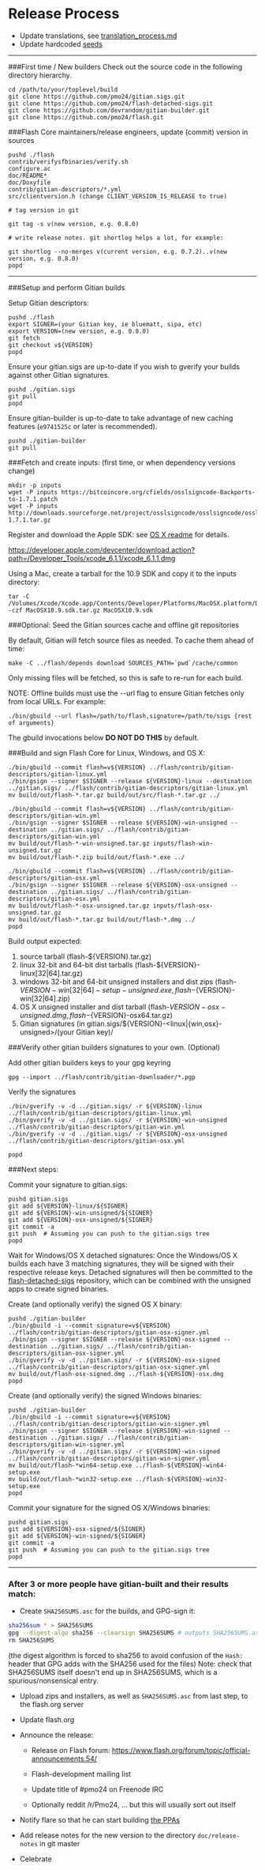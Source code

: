 Release Process
====================

* Update translations, see [translation_process.md](https://github.com/pmo24/flash/blob/master/doc/translation_process.md#syncing-with-transifex)
* Update hardcoded [seeds](/contrib/seeds)

* * *

###First time / New builders
Check out the source code in the following directory hierarchy.

	cd /path/to/your/toplevel/build
	git clone https://github.com/pmo24/gitian.sigs.git
	git clone https://github.com/pmo24/flash-detached-sigs.git
	git clone https://github.com/devrandom/gitian-builder.git
	git clone https://github.com/pmo24/flash.git

###Flash Core maintainers/release engineers, update (commit) version in sources

	pushd ./flash
	contrib/verifysfbinaries/verify.sh
	configure.ac
	doc/README*
	doc/Doxyfile
	contrib/gitian-descriptors/*.yml
	src/clientversion.h (change CLIENT_VERSION_IS_RELEASE to true)

	# tag version in git

	git tag -s v(new version, e.g. 0.8.0)

	# write release notes. git shortlog helps a lot, for example:

	git shortlog --no-merges v(current version, e.g. 0.7.2)..v(new version, e.g. 0.8.0)
	popd

* * *

###Setup and perform Gitian builds

 Setup Gitian descriptors:

	pushd ./flash
	export SIGNER=(your Gitian key, ie bluematt, sipa, etc)
	export VERSION=(new version, e.g. 0.8.0)
	git fetch
	git checkout v${VERSION}
	popd

  Ensure your gitian.sigs are up-to-date if you wish to gverify your builds against other Gitian signatures.

	pushd ./gitian.sigs
	git pull
	popd

  Ensure gitian-builder is up-to-date to take advantage of new caching features (`e9741525c` or later is recommended).

	pushd ./gitian-builder
	git pull

###Fetch and create inputs: (first time, or when dependency versions change)

	mkdir -p inputs
	wget -P inputs https://bitcoincore.org/cfields/osslsigncode-Backports-to-1.7.1.patch
	wget -P inputs http://downloads.sourceforge.net/project/osslsigncode/osslsigncode/osslsigncode-1.7.1.tar.gz

 Register and download the Apple SDK: see [OS X readme](README_osx.txt) for details.

 https://developer.apple.com/devcenter/download.action?path=/Developer_Tools/xcode_6.1.1/xcode_6.1.1.dmg

 Using a Mac, create a tarball for the 10.9 SDK and copy it to the inputs directory:

	tar -C /Volumes/Xcode/Xcode.app/Contents/Developer/Platforms/MacOSX.platform/Developer/SDKs/ -czf MacOSX10.9.sdk.tar.gz MacOSX10.9.sdk

###Optional: Seed the Gitian sources cache and offline git repositories

By default, Gitian will fetch source files as needed. To cache them ahead of time:

	make -C ../flash/depends download SOURCES_PATH=`pwd`/cache/common

Only missing files will be fetched, so this is safe to re-run for each build.

NOTE: Offline builds must use the --url flag to ensure Gitian fetches only from local URLs. For example:
```
./bin/gbuild --url flash=/path/to/flash,signature=/path/to/sigs {rest of arguments}
```
The gbuild invocations below <b>DO NOT DO THIS</b> by default.

###Build and sign Flash Core for Linux, Windows, and OS X:

	./bin/gbuild --commit flash=v${VERSION} ../flash/contrib/gitian-descriptors/gitian-linux.yml
	./bin/gsign --signer $SIGNER --release ${VERSION}-linux --destination ../gitian.sigs/ ../flash/contrib/gitian-descriptors/gitian-linux.yml
	mv build/out/flash-*.tar.gz build/out/src/flash-*.tar.gz ../

	./bin/gbuild --commit flash=v${VERSION} ../flash/contrib/gitian-descriptors/gitian-win.yml
	./bin/gsign --signer $SIGNER --release ${VERSION}-win-unsigned --destination ../gitian.sigs/ ../flash/contrib/gitian-descriptors/gitian-win.yml
	mv build/out/flash-*-win-unsigned.tar.gz inputs/flash-win-unsigned.tar.gz
	mv build/out/flash-*.zip build/out/flash-*.exe ../

	./bin/gbuild --commit flash=v${VERSION} ../flash/contrib/gitian-descriptors/gitian-osx.yml
	./bin/gsign --signer $SIGNER --release ${VERSION}-osx-unsigned --destination ../gitian.sigs/ ../flash/contrib/gitian-descriptors/gitian-osx.yml
	mv build/out/flash-*-osx-unsigned.tar.gz inputs/flash-osx-unsigned.tar.gz
	mv build/out/flash-*.tar.gz build/out/flash-*.dmg ../
	popd

  Build output expected:

  1. source tarball (flash-${VERSION}.tar.gz)
  2. linux 32-bit and 64-bit dist tarballs (flash-${VERSION}-linux[32|64].tar.gz)
  3. windows 32-bit and 64-bit unsigned installers and dist zips (flash-${VERSION}-win[32|64]-setup-unsigned.exe, flash-${VERSION}-win[32|64].zip)
  4. OS X unsigned installer and dist tarball (flash-${VERSION}-osx-unsigned.dmg, flash-${VERSION}-osx64.tar.gz)
  5. Gitian signatures (in gitian.sigs/${VERSION}-<linux|{win,osx}-unsigned>/(your Gitian key)/

###Verify other gitian builders signatures to your own. (Optional)

  Add other gitian builders keys to your gpg keyring

	gpg --import ../flash/contrib/gitian-downloader/*.pgp

  Verify the signatures

	./bin/gverify -v -d ../gitian.sigs/ -r ${VERSION}-linux ../flash/contrib/gitian-descriptors/gitian-linux.yml
	./bin/gverify -v -d ../gitian.sigs/ -r ${VERSION}-win-unsigned ../flash/contrib/gitian-descriptors/gitian-win.yml
	./bin/gverify -v -d ../gitian.sigs/ -r ${VERSION}-osx-unsigned ../flash/contrib/gitian-descriptors/gitian-osx.yml

	popd

###Next steps:

Commit your signature to gitian.sigs:

	pushd gitian.sigs
	git add ${VERSION}-linux/${SIGNER}
	git add ${VERSION}-win-unsigned/${SIGNER}
	git add ${VERSION}-osx-unsigned/${SIGNER}
	git commit -a
	git push  # Assuming you can push to the gitian.sigs tree
	popd

  Wait for Windows/OS X detached signatures:
	Once the Windows/OS X builds each have 3 matching signatures, they will be signed with their respective release keys.
	Detached signatures will then be committed to the [flash-detached-sigs](https://github.com/pmo24/flash-detached-sigs) repository, which can be combined with the unsigned apps to create signed binaries.

  Create (and optionally verify) the signed OS X binary:

	pushd ./gitian-builder
	./bin/gbuild -i --commit signature=v${VERSION} ../flash/contrib/gitian-descriptors/gitian-osx-signer.yml
	./bin/gsign --signer $SIGNER --release ${VERSION}-osx-signed --destination ../gitian.sigs/ ../flash/contrib/gitian-descriptors/gitian-osx-signer.yml
	./bin/gverify -v -d ../gitian.sigs/ -r ${VERSION}-osx-signed ../flash/contrib/gitian-descriptors/gitian-osx-signer.yml
	mv build/out/flash-osx-signed.dmg ../flash-${VERSION}-osx.dmg
	popd

  Create (and optionally verify) the signed Windows binaries:

	pushd ./gitian-builder
	./bin/gbuild -i --commit signature=v${VERSION} ../flash/contrib/gitian-descriptors/gitian-win-signer.yml
	./bin/gsign --signer $SIGNER --release ${VERSION}-win-signed --destination ../gitian.sigs/ ../flash/contrib/gitian-descriptors/gitian-win-signer.yml
	./bin/gverify -v -d ../gitian.sigs/ -r ${VERSION}-win-signed ../flash/contrib/gitian-descriptors/gitian-win-signer.yml
	mv build/out/flash-*win64-setup.exe ../flash-${VERSION}-win64-setup.exe
	mv build/out/flash-*win32-setup.exe ../flash-${VERSION}-win32-setup.exe
	popd

Commit your signature for the signed OS X/Windows binaries:

	pushd gitian.sigs
	git add ${VERSION}-osx-signed/${SIGNER}
	git add ${VERSION}-win-signed/${SIGNER}
	git commit -a
	git push  # Assuming you can push to the gitian.sigs tree
	popd

-------------------------------------------------------------------------

### After 3 or more people have gitian-built and their results match:

- Create `SHA256SUMS.asc` for the builds, and GPG-sign it:
```bash
sha256sum * > SHA256SUMS
gpg --digest-algo sha256 --clearsign SHA256SUMS # outputs SHA256SUMS.asc
rm SHA256SUMS
```
(the digest algorithm is forced to sha256 to avoid confusion of the `Hash:` header that GPG adds with the SHA256 used for the files)
Note: check that SHA256SUMS itself doesn't end up in SHA256SUMS, which is a spurious/nonsensical entry.

- Upload zips and installers, as well as `SHA256SUMS.asc` from last step, to the flash.org server

- Update flash.org

- Announce the release:

  - Release on Flash forum: https://www.flash.org/forum/topic/official-announcements.54/

  - Flash-development mailing list

  - Update title of #pmo24 on Freenode IRC

  - Optionally reddit /r/Pmo24, ... but this will usually sort out itself

- Notify flare so that he can start building [the PPAs](https://launchpad.net/~flash.org/+archive/ubuntu/flash)

- Add release notes for the new version to the directory `doc/release-notes` in git master

- Celebrate
